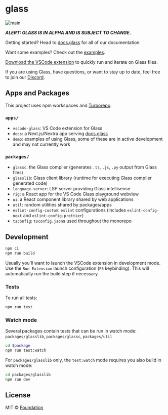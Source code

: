 # glass

![main](https://github.com/glass-lang/glass/actions/workflows/main.yml/badge.svg)

_**ALERT: GLASS IS IN ALPHA AND IS SUBJECT TO CHANGE.**_

Getting started? Head to [docs.glass](https://docs.glass) for all of our documentation.

Want some examples? Check out the [examples](https://github.com/glass-lang/glass/tree/main/apps/demo/examples).

[Download the VSCode extension](http://vscode.glass) to quickly run and iterate on Glass files.

If you are using Glass, have questions, or want to stay up to date, feel free to join our [Discord](http://discord.glass).


## Apps and Packages

This project uses npm workspaces and [Turborepo](https://turbo.build/).

### `apps/`

- `vscode-glass`: VS Code extension for Glass
- `docs`: a Next.js/Nextra app serving [docs.glass](https://docs.glass/)
- `demo`: examples of using Glass, some of these are in active development and may not currently work

### `packages/`

- `glassc`: the Glass compiler (generates `.ts`, `.js`, `.py` output from Glass files)
- `glasslib`: Glass client library (runtime for executing Glass compiler generated code)
- `language-server`: LSP server providing Glass intellisense
- `rig`: a React app for the VS Code Glass playground webview
- `ui`: a React component library shared by web applications
- `util`: random utilities shared by packages/apps
- `eslint-config-custom`: `eslint` configurations (includes `eslint-config-next` and `eslint-config-prettier`)
- `tsconfig`: `tsconfig.json`s used throughout the monorepo

## Development

```bash
npm ci
npm run build
```

Usually you'll want to launch the VSCode extension in development mode. Use the `Run Extension` launch configuration (`F5` keybinding). This will automatically run the build step if necessary.

### Tests

To run all tests:

```bash
npm run test
```

### Watch mode

Several packages contain tests that can be run in watch mode: `packages/glasslib`, `packages/glassc`, `packages/util`

```bash
cd $package
npm run test:watch
```

For `packages/glasslib` only, the `test:watch` mode requires you also build in watch mode:

```bash
cd packages/glasslib
npm run dev
```

## License

MIT © [Foundation](https://foundation-ui.com)
